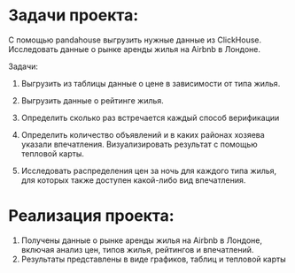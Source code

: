 # Задачи проекта:
С помощью pandahouse выгрузить нужные данные из ClickHouse. Исследовать данные о рынке аренды жилья на Airbnb в Лондоне.

Задачи:
1. Выгрузить  из таблицы данные о цене в зависимости от типа жилья.

2. Выгрузить данные о рейтинге жилья.

3. Определить сколько раз встречается каждый способ верификации

4. Определить количество объявлений и в каких районах хозяева указали впечатления.
Визуализировать результат с помощью тепловой карты.

5. Исследовать распределения цен за ночь для каждого типа жилья, для которых также доступен какой-либо вид впечатления.

# Реализация проекта:
1. Получены данные о рынке аренды жилья на Airbnb в Лондоне, включая анализ цен, типов жилья, рейтингов и впечатлений.
2. Результаты представлены в виде графиков, таблиц и тепловой карты

